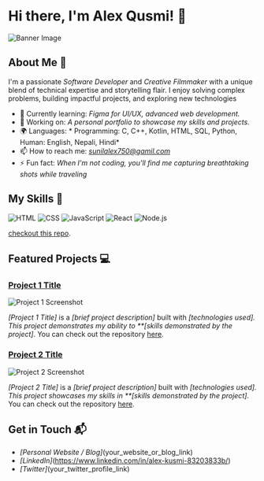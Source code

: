 # Hi there, I'm Alex Qusmi! 👋

![Banner Image](https://i.pinimg.com/originals/02/87/d3/0287d3ba8b3330fca99f69e2001d3168.gif)

## About Me 🚀

I'm a passionate *Software Developer* and *Creative Filmmaker* with a unique blend of technical expertise and storytelling flair. I enjoy solving complex problems, building impactful projects, and exploring new technologies

- 🌱 Currently learning: *Figma for UI/UX, advanced web development.*
- 🔭 Working on: *A personal portfolio to showcase my skills and projects.*
- 🌍 Languages: * Programming: C, C++, Kotlin, HTML, SQL, Python,
                   Human: English, Nepali, Hindi*
- 📫 How to reach me: *sunilalex750@gamil.com*
- ⚡ Fun fact: *When I'm not coding, you'll find me capturing breathtaking shots while traveling*

## My Skills 🧠

![HTML](https://img.shields.io/badge/-HTML-E34F26?style=flat-square&logo=html5&logoColor=white)
![CSS](https://img.shields.io/badge/-CSS-1572B6?style=flat-square&logo=css3&logoColor=white)
![JavaScript](https://img.shields.io/badge/-JavaScript-F7DF1E?style=flat-square&logo=javascript&logoColor=black)
![React](https://img.shields.io/badge/-React-61DAFB?style=flat-square&logo=react&logoColor=black)
![Node.js](https://img.shields.io/badge/-Node.js-339933?style=flat-square&logo=node.js&logoColor=white)

[checkout this repo](https://github.com/alexandresanlim/Badges4-README.md-Profile).

## Featured Projects 💻

### [Project 1 Title](project_1_link)

![Project 1 Screenshot](project_1_screenshot_url)

*[Project 1 Title]* is a *[brief project description]* built with *[technologies used]. This project demonstrates my ability to **[skills demonstrated by the project]*. You can check out the repository [here](project_1_repository_link).

### [Project 2 Title](project_2_link)

![Project 2 Screenshot](project_2_screenshot_url)

*[Project 2 Title]* is a *[brief project description]* built with *[technologies used]. This project showcases my skills in **[skills demonstrated by the project]*. You can check out the repository [here](project_2_repository_link).

## Get in Touch 📬

- *[Personal Website / Blog]*(your_website_or_blog_link)
- *[LinkedIn]*(https://www.linkedin.com/in/alex-kusmi-83203833b/)
- *[Twitter]*(your_twitter_profile_link)
